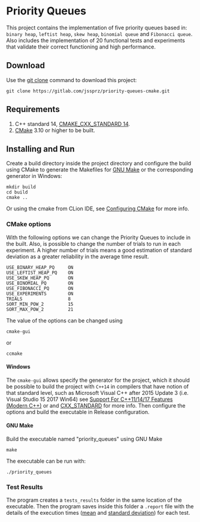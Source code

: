 # Priority Queues
This project contains the implementation of five priority queues based in:
`binary heap`, `leftist heap`, `skew heap`, `binomial queue` and `Fibonacci queue`. Also includes the implementation
of 20 functional tests and experiments that validate their correct functioning and high performance.

## Download
Use the [git clone](https://git-scm.com/docs/git-clone) command to download this project:
```
git clone https://gitlab.com/jssprz/priority-queues-cmake.git
```

## Requirements
1. C++ standard 14, [CMAKE_CXX_STANDARD 14](https://cmake.org/cmake/help/latest/variable/CMAKE_CXX_STANDARD.html).
2. [CMake](https://cmake.org/download/) 3.10 or higher to be built.

## Installing and Run
Create a build directory inside the project directory and configure the build using CMake to generate
the Makefiles for [GNU Make](https://www.gnu.org/software/make/) or the corresponding generator in Windows:
```
mkdir build
cd build
cmake ..
```

Or using the cmake from CLion IDE, see [Configuring CMake](https://www.jetbrains.com/help/clion/configuring-cmake.html)
for more info.

### CMake options
With the following options we can change the Priority Queues to include in the built. Also, is possible to change
the number of trials to run in each experiment. A higher number of trials means a good estimation of standard deviation
as a greater reliability in the average time result.
```
USE_BINARY_HEAP_PQ     ON
USE_LEFTIST_HEAP_PQ    ON
USE_SKEW_HEAP_PQ       ON
USE_BINOMIAL_PQ        ON
USE_FIBONACCI_PQ       ON
USE_EXPERIMENTS        ON
TRIALS                 8
SORT_MIN_POW_2         15
SORT_MAX_POW_2         21
```
The value of the options can be changed using
```
cmake-gui
````
or
```
ccmake
```

#### Windows
The `cmake-gui` allows specify the generator for the project, which it should be possible to build the project with
`C++14` in compilers that have notion of that standard level, such as Microsoft Visual C++ after 2015 Update 3
(i.e. Visual Studio 15 2017 Win64) see
[Support For C++11/14/17 Features (Modern C++)](https://msdn.microsoft.com/en-us/library/hh567368.aspx) or
and [CXX_STANDARD](https://cmake.org/cmake/help/v3.12/prop_tgt/CXX_STANDARD.html) for more info.
Then configure the options and build the executable in Release configuration.

#### GNU Make
Build the executable named "priority_queues" using GNU Make
```
make
```

The executable can be run with:
```
./priority_queues
```

### Test Results
The program creates a `tests_results` folder in the same location of the executable. Then the program saves inside this
folder a `.report` file with the details of the execution times ([mean](https://en.wikipedia.org/wiki/Mean) and
[standard deviation](https://en.wikipedia.org/wiki/Standard_deviation)) for each test.